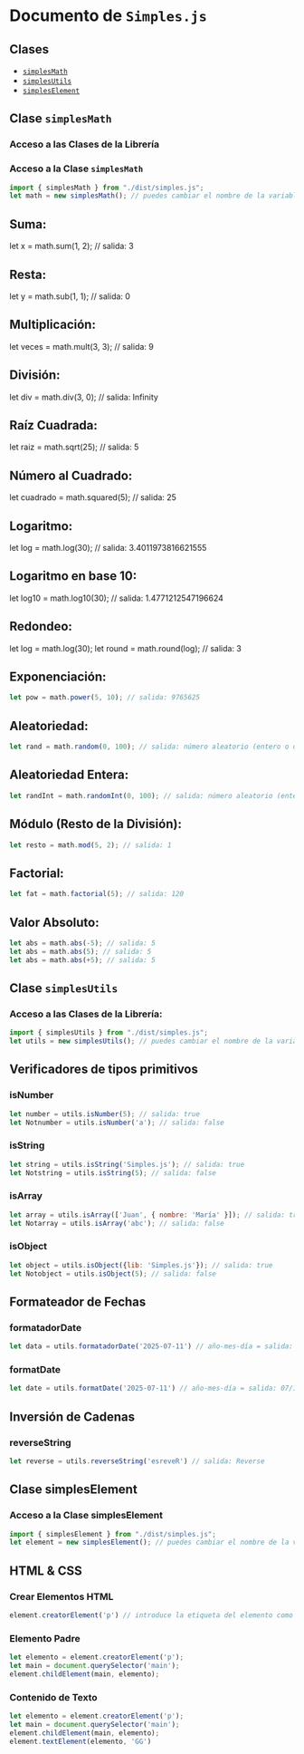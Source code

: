 # Documento de ``Simples.js``

## Clases
* [``simplesMath``](#clase-simplesmath)
* [``simplesUtils``](#clase-simplesutils)
* [``simplesElement``](#clase-simpleselement)

## Clase ``simplesMath``

### Acceso a las Clases de la Librería

### Acceso a la Clase ``simplesMath``

```javascript
import { simplesMath } from "./dist/simples.js";
let math = new simplesMath(); // puedes cambiar el nombre de la variable si lo deseas
```

## Suma:

let x = math.sum(1, 2); // salida: 3

## Resta:

let y = math.sub(1, 1); // salida: 0

## Multiplicación:

let veces = math.mult(3, 3); // salida: 9

## División:

let div = math.div(3, 0); // salida: Infinity

## Raíz Cuadrada:

let raiz = math.sqrt(25); // salida: 5

## Número al Cuadrado:

let cuadrado = math.squared(5); // salida: 25

## Logaritmo:

let log = math.log(30); // salida: 3.4011973816621555

## Logaritmo en base 10:

let log10 = math.log10(30); // salida: 1.4771212547196624

## Redondeo:

let log = math.log(30);
let round = math.round(log); // salida: 3

## Exponenciación:
```javascript
let pow = math.power(5, 10); // salida: 9765625
```

## Aleatoriedad:
```javascript
let rand = math.random(0, 100); // salida: número aleatorio (entero o decimal)
```

## Aleatoriedad Entera:
```javascript
let randInt = math.randomInt(0, 100); // salida: número aleatorio (entero)
```

## Módulo (Resto de la División):
```javascript
let resto = math.mod(5, 2); // salida: 1
```

## Factorial:
```javascript
let fat = math.factorial(5); // salida: 120
```

## Valor Absoluto:
```javascript
let abs = math.abs(-5); // salida: 5
let abs = math.abs(5); // salida: 5
let abs = math.abs(+5); // salida: 5
```

## Clase ``simplesUtils``

### Acceso a las Clases de la Librería:
```javascript
import { simplesUtils } from "./dist/simples.js";
let utils = new simplesUtils(); // puedes cambiar el nombre de la variable si lo deseas
```
## Verificadores de tipos primitivos

### isNumber
```javascript
let number = utils.isNumber(5); // salida: true
let Notnumber = utils.isNumber('a'); // salida: false
```

### isString
```javascript
let string = utils.isString('Simples.js'); // salida: true
let Notstring = utils.isString(5); // salida: false
```

### isArray
```javascript
let array = utils.isArray(['Juan', { nombre: 'María' }]); // salida: true
let Notarray = utils.isArray('abc'); // salida: false
```

### isObject
```javascript
let object = utils.isObject({lib: 'Simples.js'}); // salida: true
let Notobject = utils.isObject(5); // salida: false
```

## Formateador de Fechas

### formatadorDate
```javascript
let data = utils.formatadorDate('2025-07-11') // año-mes-día = salida: 11/07/2025
```

### formatDate
```javascript
let date = utils.formatDate('2025-07-11') // año-mes-día = salida: 07/11/2025
```

## Inversión de Cadenas

### reverseString
```javascript
let reverse = utils.reverseString('esreveR') // salida: Reverse
```

## Clase simplesElement

### Acceso a la Clase simplesElement
```javascript
import { simplesElement } from "./dist/simples.js";
let element = new simplesElement(); // puedes cambiar el nombre de la variable si lo deseas
```

## HTML & CSS

### Crear Elementos HTML
```javascript
element.creatorElement('p') // introduce la etiqueta del elemento como cadena
```

### Elemento Padre
```javascript
let elemento = element.creatorElement('p');
let main = document.querySelector('main');
element.childElement(main, elemento);
```

### Contenido de Texto
```javascript
let elemento = element.creatorElement('p');
let main = document.querySelector('main');
element.childElement(main, elemento);
element.textElement(elemento, 'GG')
```